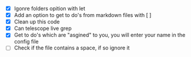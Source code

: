 - [x] Igonre folders opition with let
- [x] Add an option to get to do's from markdown files with [ ]
- [x] Clean up this code
- [x] Can telescope live grep
- [x] Get to do's which are "asgined" to you, you will enter your name in the config file
- [ ] Check if the file contains a space, if so ignore it
